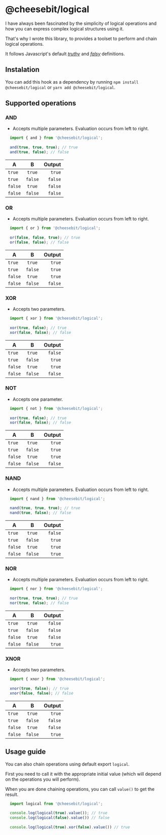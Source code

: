 # @cheesebit/logical

I have always been fascinated by the simplicity of logical operations and how you can express complex logical structures using it.

That's why I wrote this library, to provides a toolset to perform and chain logical operations.

It follows Javascript's default [_truthy_](https://developer.mozilla.org/en-US/docs/Glossary/Truthy) and [_falsy_](https://developer.mozilla.org/en-US/docs/Glossary/Falsy) definitions.

## Instalation

You can add this hook as a dependency by running `npm install @cheesebit/logical` or `yarn add @cheesebit/logical`.

## Supported operations

### AND

* Accepts multiple parameters. Evaluation occurs from left to right.

```js
  import { and } from '@cheesebit/logical';
  
  and(true, true, true); // true
  and(true, false); // false
```

| A       | B       | Output   |
| ------- |:-------:| --------:|
| `true`  | `true`  | `true`   |
| `true`  | `false` | `false`  |
| `false` | `true`  | `false`  |
| `false` | `false` | `false`  |

### OR


* Accepts multiple parameters. Evaluation occurs from left to right.

```js
  import { or } from '@cheesebit/logical';
  
  or(false, false, true); // true
  or(false, false); // false
```

| A       | B       | Output   |
| ------- |:-------:| --------:|
| `true`  | `true`  | `true`   |
| `true`  | `false` | `true`   |
| `false` | `true`  | `true`   |
| `false` | `false` | `false`  |


### XOR

* Accepts two parameters.

```js
  import { xor } from '@cheesebit/logical';
  
  xor(true, false); // true
  xor(false, false); // false
```

| A       | B       | Output   |
| ------- |:-------:| --------:|
| `true`  | `true`  | `false`  |
| `true`  | `false` | `true`   |
| `false` | `true`  | `true`   |
| `false` | `false` | `false`  |


### NOT

* Accepts one parameter.

```js
  import { not } from '@cheesebit/logical';
  
  xor(true, false); // true
  xor(false, false); // false
```

| A       | B       | Output   |
| ------- |:-------:| --------:|
| `true`  | `true`  | `true`   |
| `true`  | `false` | `true`   |
| `false` | `true`  | `true`   |
| `false` | `false` | `false`  |

### NAND


* Accepts multiple parameters. Evaluation occurs from left to right.

```js
  import { nand } from '@cheesebit/logical';
  
  nand(true, true, true); // true
  nand(true, false); // false
```

| A       | B       | Output   |
| ------- |:-------:| --------:|
| `true`  | `true`  | `false`  |
| `true`  | `false` | `true`   |
| `false` | `true`  | `true`   |
| `false` | `false` | `true`   |

### NOR


* Accepts multiple parameters. Evaluation occurs from left to right.

```js
  import { nor } from '@cheesebit/logical';
  
  nor(true, true, true); // true
  nor(true, false); // false
```

| A       | B       | Output   |
| ------- |:-------:| --------:|
| `true`  | `true`  | `false`  |
| `true`  | `false` | `false`  |
| `false` | `true`  | `false`  |
| `false` | `false` | `true`   |


### XNOR


* Accepts two parameters.

```js
  import { xnor } from '@cheesebit/logical';
  
  xnor(true, false); // true
  xnor(false, false); // false
```

| A       | B       | Output   |
| ------- |:-------:| --------:|
| `true`  | `true`  | `true`   |
| `true`  | `false` | `false`  |
| `false` | `true`  | `false`  |
| `false` | `false` | `true`   |

## Usage guide

You can also chain operations using default export `logical`.

First you need to call it with the appropriate initial value (which will depend on the operations you will perform).

When you are done chaining operations, you can call `value()` to get the result.


```js
  import logical from '@cheesebit/logical';
  
  console.log(logical(true).value()); // true
  console.log(logical(false).value()) // false
  
  console.log(logical(true).xor(false).value()) // true
  
```
